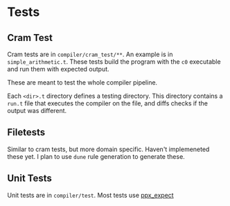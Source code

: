 # Tests

## Cram Test

Cram tests are in `compiler/cram_test/**`. An example is in `simple_arithmetic.t`. These tests build the program with the `c0` executable and run them with expected output.

These are meant to test the whole compiler pipeline.

Each `<dir>.t` directory defines a testing directory. This directory contains a `run.t` file that executes the compiler on the file, and diffs checks if the output was different.

## Filetests

Similar to cram tests, but more domain specific. Haven't implemeneted these yet. I plan to use `dune` rule generation to generate these.

## Unit Tests

Unit tests are in `compiler/test`. Most tests use [ppx_expect](https://github.com/janestreet/ppx_expect)